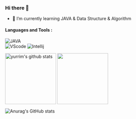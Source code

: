 ### Hi there 👋  
    
<!--
**yurrim/yurrim** is a ✨ _special_ ✨ repository because its `README.md` (this file) appears on your GitHub profile.

Here are some ideas to get you started:

- 🔭 I’m currently working on ...
- 🌱 I’m currently learning ...
- 👯 I’m looking to collaborate on ...
- 🤔 I’m looking for help with ...
- 💬 Ask me about ...
- 📫 How to reach me: ...
- 😄 Pronouns: ...
- ⚡ Fun fact: ...

##### Interest : 
![yurrim's GitHub stats](https://github-readme-stats.vercel.app/api?username=yurrim&show_icons=true)
![yurrim's language](https://github-readme-stats.vercel.app/api/top-langs/?username=yurrim&langs_count=1) 사용한 언어 %로 나타내 줌

-->

- 🌱 I’m currently learning JAVA & Data Structure & Algorithm  
  
#### Languages and Tools :
![JAVA](https://img.shields.io/badge/Java-007396?style=flat-square&logo=Java&logoColor=white)  
![VScode](https://img.shields.io/badge/VScode-007ACC?style=flat-square&logo=visualstudiocode&logoColor=white)
![Intellij](https://img.shields.io/badge/Intellij-000000?style=flat-square&logo=IntellijIDEA&logoColor=white)  
  
<a href="https://github.com/yurrim"><img align="center" style="height:165px" src="https://github-readme-stats.vercel.app/api?username=yurrim&show_icons=true" alt="yurrim's github stats" /></a> 
<a href="https://github.com/yurrim"><img align="center" style="height:165px" src="https://github-readme-stats.vercel.app/api/top-langs/?username=yurrim&langs_count=5" /></a>

![Anurag's GitHub stats](https://github-readme-stats.vercel.app/api?username=yurrim&show_icons=true)

